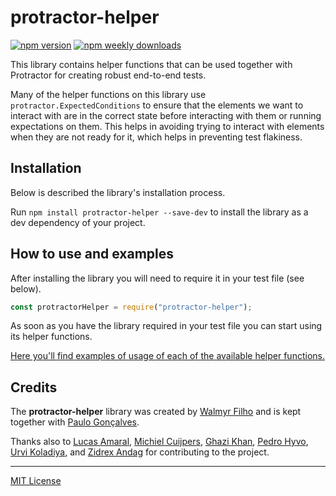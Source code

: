 # protractor-helper

[![npm version](https://badge.fury.io/js/protractor-helper.svg)](https://www.npmjs.com/package/protractor-helper) [![npm weekly downloads](https://img.shields.io/npm/dw/protractor-helper.svg)](https://www.npmjs.com/package/protractor-helper) 

This library contains helper functions that can be used together with Protractor for creating robust end-to-end tests.

Many of the helper functions on this library use `protractor.ExpectedConditions` to ensure that the elements we want to interact with are in the correct state before interacting with them or running expectations on them. This helps in avoiding trying to interact with elements when they are not ready for it, which helps in preventing test flakiness.

## Installation

Below is described the library's installation process.

Run `npm install protractor-helper --save-dev` to install the library as a dev dependency of your project.

## How to use and examples

After installing the library you will need to require it in your test file (see below).

```js
const protractorHelper = require("protractor-helper");
```

As soon as you have the library required in your test file you can start using its helper functions.

[Here you'll find examples of usage of each of the available helper functions.](https://www.npmjs.com/package/protractor-helper#available-helpers)
## Credits

The **protractor-helper** library was created by [Walmyr Filho](https://walmyr.dev) and is kept together with [Paulo Gonçalves](https://www.linkedin.com/in/paulo-goncalves/).

Thanks also to [Lucas Amaral](https://www.linkedin.com/in/lopesdoamaral/), [Michiel Cuijpers](https://github.com/MichielCuijpers), [Ghazi Khan](https://codewithghazi.com/), [Pedro Hyvo](https://www.linkedin.com/in/pedrohyvo/), [Urvi Koladiya](https://github.com/cp-urvi-k), and [Zidrex Andag](https://www.linkedin.com/in/john-zidrex-andag-3285b31a7/) for contributing to the project.

---

[MIT License](/LICENSE)

